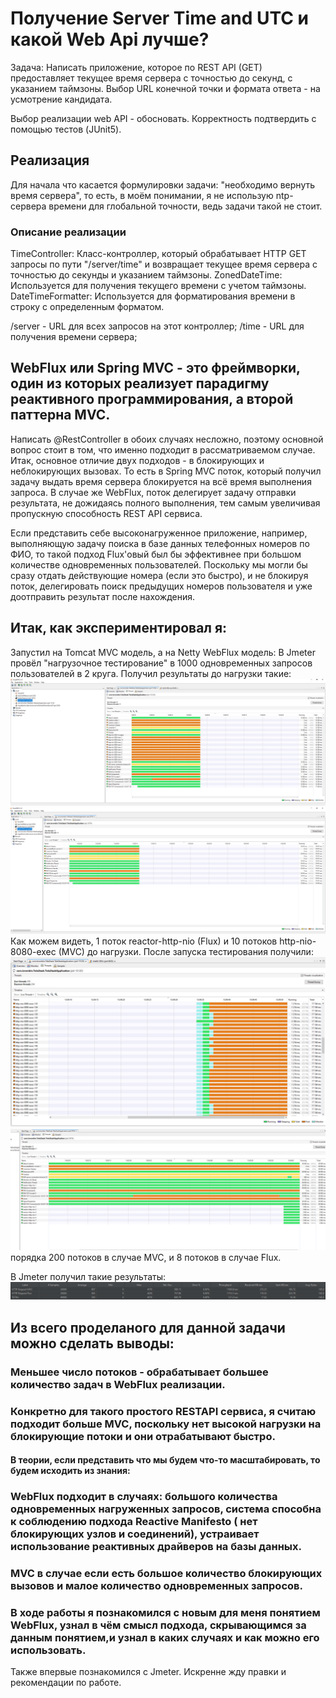 # Получение Server Time and UTC и какой Web Api лучше?

Задача:
Написать приложение, которое по REST API (GET) предоставляет текущее время сервера с точностью до секунд, с указанием таймзоны.
Выбор URL конечной точки и формата ответа - на усмотрение кандидата.

Выбор реализации web API - обосновать.
Корректность подтвердить с помощью тестов (JUnit5).

## Реализация
Для начала что касается формулировки задачи: "необходимо вернуть время сервера", то есть, в моём понимании, 
я не использую ntp-сервера времени для глобальной точности, ведь задачи такой не стоит.
### Описание реализации
TimeController: Класс-контроллер, который обрабатывает HTTP GET запросы по пути "/server/time" и возвращает текущее время сервера
с точностью до секунды и указанием таймзоны.
ZonedDateTime: Используется для получения текущего времени с учетом таймзоны.
DateTimeFormatter: Используется для форматирования времени в строку с определенным форматом.

/server - URL для всех запросов на этот контроллер;
/time - URL для получения времени сервера;
## WebFlux или Spring MVC - это фреймворки, один из которых реализует парадигму реактивного программирования, а второй паттерна MVC.
Написать @RestController в обоих случаях несложно, поэтому основной вопрос стоит в том, что именно подходит в рассматриваемом случае.
Итак, основное отличие двух подходов - в блокирующих и неблокирующих вызовах. То есть в Spring MVC поток, который получил задачу 
выдать время сервера блокируется на всё время выполнения запроса. В случае же WebFlux, поток делегирует задачу отправки результата, 
не дожидаясь полного выполнения, тем самым увеличивая пропускную способность REST API сервиса.

Если представить себе высоконагруженное приложение, например, выполняющую задачу поиска в базе данных телефонных номеров по ФИО,
то такой подход Flux'овый был бы эффективнее при большом количестве одновременных пользователей. Поскольку мы могли бы сразу отдать 
действующие номера (если это быстро), и не блокируя поток, делегировать поиск предыдущих номеров пользователя и уже доотправить 
результат после нахождения.

## Итак, как экспериментировал я:
Запустил на Tomcat MVC модель, а на Netty WebFlux модель: В Jmeter провёл "нагрузочное тестирование" в 1000 одновременных 
запросов пользователей в 2 круга. Получил результаты до нагрузки такие: ![Image Alt](https://github.com/br0mberg/testTaskT2/blob/develop/src/main/resources/beforeLoadVVmMVC.png)
![Image Alt](https://github.com/br0mberg/testTaskT2/blob/develop/src/main/resources/beforeLoadVVmFlux.png)
Как можем видеть, 1 поток reactor-http-nio (Flux) и 10 потоков http-nio-8080-exec (MVC) до нагрузки.
После запуска тестирования получили:
![Image Alt](https://github.com/br0mberg/testTaskT2/blob/develop/src/main/resources/afterLoadVVmMVC.png)
![Image Alt](https://github.com/br0mberg/testTaskT2/blob/develop/src/main/resources/afterLoadVVmFlux.png)
порядка 200 потоков в случае MVC, и 8 потоков в случае Flux.

В Jmeter получил такие результаты:
![Image Alt](https://github.com/br0mberg/testTaskT2/blob/develop/src/main/resources/jMeter.png)
## Из всего проделаного для данной задачи можно сделать выводы:
### Меньшее число потоков - обрабатывает большее количество задач в WebFlux реализации.
### Конкретно для такого простого RESTAPI сервиса, я считаю подходит больше MVC, поскольку нет высокой нагрузки на блокирующие потоки и они отрабатывают быстро. 
#### В теории, если представить что мы будем что-то масштабировать, то будем исходить из знания: 
### WebFlux подходит в случаях: большого количества одновременных нагруженных запросов, система способна к соблюдению подхода Reactive Manifesto ( нет блокирующих узлов и соединений), устраивает использование реактивных драйверов на базы данных.
### MVC в случае если есть большое количество блокирующих вызовов и малое количество одновременных запросов.

### В ходе работы я познакомился с новым для меня понятием WebFlux, узнал в чём смысл подхода, скрывающимся за данным понятием,и узнал в каких случаях и как можно его использовать. 
Также впервые познакомился с Jmeter. Искренне жду правки и рекомендации по работе.
